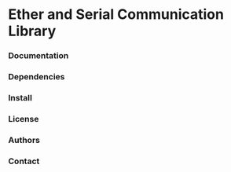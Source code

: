 # Ether and Serial Communication Library

### Documentation

### Dependencies

### Install

### License

### Authors

### Contact
